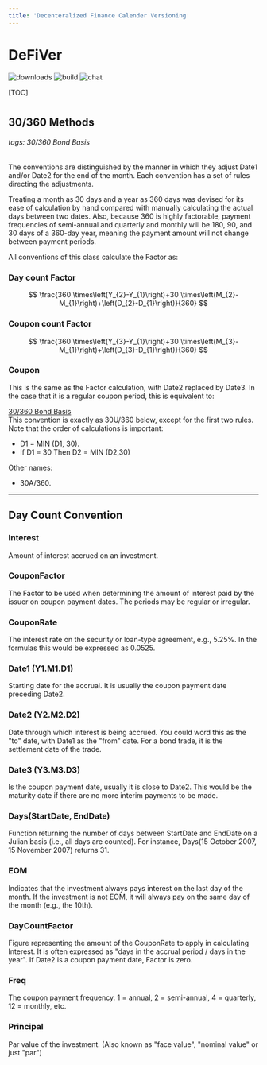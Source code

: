 ```yaml
---
title: 'Decenteralized Finance Calender Versioning'
---
```


DeFiVer
===
![downloads](https://img.shields.io/github/downloads/atom/atom/total.svg)
![build](https://img.shields.io/appveyor/ci/:user/:repo.svg)
![chat](https://img.shields.io/discord/:serverId.svg)

[TOC]

# 

## 30/360 Methods
###### tags: 30/360 Bond Basis

The conventions are distinguished by the manner in which they adjust Date1 and/or Date2 for the end of the month. Each convention has a set of rules directing the adjustments.

Treating a month as 30 days and a year as 360 days was devised for its ease of calculation by hand compared with manually calculating the actual days between two dates. Also, because 360 is highly factorable, payment frequencies of semi-annual and quarterly and monthly will be 180, 90, and 30 days of a 360-day year, meaning the payment amount will not change between payment periods.

All conventions of this class calculate the Factor as:

### Day count Factor

$$
\frac{360 \times\left(Y_{2}-Y_{1}\right)+30 \times\left(M_{2}-M_{1}\right)+\left(D_{2}-D_{1}\right)}{360}
$$

### Coupon count Factor

$$
\frac{360 \times\left(Y_{3}-Y_{1}\right)+30 \times\left(M_{3}-M_{1}\right)+\left(D_{3}-D_{1}\right)}{360}
$$

### Coupon 

This is the same as the Factor calculation, with Date2 replaced by Date3. In the case that it is a regular coupon period, this is equivalent to:


  
  
[30/360 Bond Basis](/-6dyCTK5ScaJyMhtgVtSww)  
  This convention is exactly as 30U/360 below, except for the first two rules. Note that the order of calculations is important:

-   D1 = MIN (D1, 30).
-   If D1 = 30 Then D2 = MIN (D2,30)

Other names:

-   30A/360.


---


## Day Count Convention

###
### Interest

Amount of interest accrued on an investment.

### CouponFactor

The Factor to be used when determining the amount of interest paid by the issuer on coupon payment dates. The periods may be regular or irregular.

### CouponRate

The interest rate on the security or loan-type agreement, e.g., 5.25%. In the formulas this would be expressed as 0.0525.

### Date1 (Y1.M1.D1)

Starting date for the accrual. It is usually the coupon payment date preceding Date2.

### Date2 (Y2.M2.D2)

Date through which interest is being accrued. You could word this as the "to" date, with Date1 as the "from" date. For a bond trade, it is the settlement date of the trade.

### Date3 (Y3.M3.D3)

Is the coupon payment date, usually it is close to Date2. This would be the maturity date if there are no more interim payments to be made.

### Days(StartDate, EndDate)

Function returning the number of days between StartDate and EndDate on a Julian basis (i.e., all days are counted). For instance, Days(15 October 2007, 15 November 2007) returns 31.

### EOM

Indicates that the investment always pays interest on the last day of the month. If the investment is not EOM, it will always pay on the same day of the month (e.g., the 10th).

### DayCountFactor

Figure representing the amount of the CouponRate to apply in calculating Interest. It is often expressed as "days in the accrual period / days in the year". If Date2 is a coupon payment date, Factor is zero.

### Freq

The coupon payment frequency. 1 = annual, 2 = semi-annual, 4 = quarterly, 12 = monthly, etc.

### Principal

Par value of the investment. (Also known as "face value", "nominal value" or just "par")
